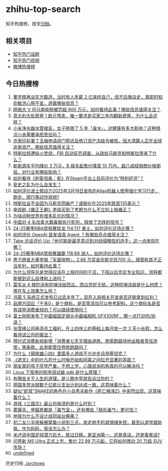 # zhihu-top-search

知乎热搜榜，按天[归档](./archives)。

## 相关项目

- [知乎热门话题](https://github.com/justjavac/zhihu-trending-hot-questions)
- [知乎热门视频](https://github.com/justjavac/zhihu-trending-hot-video)
- [微博热搜榜](https://github.com/justjavac/weibo-trending-hot-search)

## 今日热搜榜

<!-- BEGIN -->
<!-- 最后更新时间 Fri Mar 21 2025 15:29:48 GMT+0800 (China Standard Time) -->

1. [董宇辉再谈东方甄选，当时有人年薪 2 亿来挖自己，但不后悔没走，离职时和俞敏洪心照不宣，透露哪些信息？](https://www.zhihu.com/search?q=https%3A%2F%2Fapi.zhihu.com%2Fquestions%2F15407525590)
1. [网络大 V 司马南偷税被罚超 900 万元，如何看待此事？哪些信息值得关注？](https://www.zhihu.com/search?q=https%3A%2F%2Fapi.zhihu.com%2Fquestions%2F15464307536)
1. [意大利大批房屋 1 欧元甩卖，唯一要求是买家三年内翻新房屋，为什么会这样？](https://www.zhihu.com/search?q=https%3A%2F%2Fapi.zhihu.com%2Fquestions%2F15355721815)
1. [小米净水器水管接反，女子称喝了 5 年「废水」，对健康有多大影响？这种情况小米需要承担责任吗？](https://www.zhihu.com/search?q=https%3A%2F%2Fapi.zhihu.com%2Fquestions%2F15435239271)
1. [许家印前妻丁玉梅申请闭门聆讯及修订资产冻结令被拒，恒大清算人正在全球追索资产，哪些信息值得关注？](https://www.zhihu.com/search?q=https%3A%2F%2Fapi.zhihu.com%2Fquestions%2F15390615988)
1. [特斯拉频遭纵火焚烧，FBI 启动反恐调查，从政给马斯克和特斯拉带来了什么？](https://www.zhihu.com/search?q=https%3A%2F%2Fapi.zhihu.com%2Fquestions%2F15407520680)
1. [新能源车平均降价 3 万元，B 级车起售价降至 10 万内，超八成经销商价格倒挂，对行业有哪些影响？](https://www.zhihu.com/search?q=https%3A%2F%2Fapi.zhihu.com%2Fquestions%2F15390619471)
1. [如何看待《刺客信条：影》在Steam平台上目前评价为“特别好评”？](https://www.zhihu.com/search?q=https%3A%2F%2Fapi.zhihu.com%2Fquestions%2F15415879870)
1. [安史之乱为什么会发生？](https://www.zhihu.com/search?q=https%3A%2F%2Fapi.zhihu.com%2Fquestions%2F20061123)
1. [如何评价波士顿动力2025年3月19日发布的Atlas机器人使用强化学习行走、跑步、爬行等动作视频?](https://www.zhihu.com/search?q=https%3A%2F%2Fapi.zhihu.com%2Fquestions%2F15389845180)
1. [特斯拉会不会因为马斯克而破产？或股价在2025年跌至135美元？](https://www.zhihu.com/search?q=https%3A%2F%2Fapi.zhihu.com%2Fquestions%2F15236926798)
1. [电视剧《雍正王朝》李绂买到了考题为什么不立刻上报雍正？](https://www.zhihu.com/search?q=https%3A%2F%2Fapi.zhihu.com%2Fquestions%2F15058616922)
1. [为啥动物世界有很多乱伦的情况？](https://www.zhihu.com/search?q=https%3A%2F%2Fapi.zhihu.com%2Fquestions%2F660292151)
1. [中国对 4 名加拿大籍毒贩执行死刑，释放了怎样的信号？](https://www.zhihu.com/search?q=https%3A%2F%2Fapi.zhihu.com%2Fquestions%2F15414410902)
1. [24-25赛季NBA常规赛猛龙 114:117 勇士，如何评价这场比赛？](https://www.zhihu.com/search?q=https%3A%2F%2Fapi.zhihu.com%2Fquestions%2F15464711174)
1. [如何评价 OpenAI 首发语音 Agent ？有哪些亮点值得关注？](https://www.zhihu.com/search?q=https%3A%2F%2Fapi.zhihu.com%2Fquestions%2F15459455902)
1. [Tabe 访谈评价 Uzi「他可能是最早意识到对线侵略性的选手」这一点体现在哪？](https://www.zhihu.com/search?q=https%3A%2F%2Fapi.zhihu.com%2Fquestions%2F15165874466)
1. [24-25赛季NBA常规赛雄鹿 118:89 湖人，如何评价这场比赛？](https://www.zhihu.com/search?q=https%3A%2F%2Fapi.zhihu.com%2Fquestions%2F15466197315)
1. [男子跨省大量举报「车窗抛物」，2.68 万奖金仅能兑现700 元，城管称其不正当牟利，如何看待此事？](https://www.zhihu.com/search?q=https%3A%2F%2Fapi.zhihu.com%2Fquestions%2F15425122035)
1. [为什么领导总是觉得应该在上班时间的干活，下班以后充实专业知识，领导都能做到这么自律和上进吗？](https://www.zhihu.com/search?q=https%3A%2F%2Fapi.zhihu.com%2Fquestions%2F14977775768)
1. [雷军从 6 楼扔涂有防弹涂层西瓜，西瓜完好无损，这种防弹涂层是什么材质？用在车上效果怎么样？](https://www.zhihu.com/search?q=https%3A%2F%2Fapi.zhihu.com%2Fquestions%2F1885968228834058920)
1. [鸿蒙 5 系统正式发布已过去半年了，现在入局相关开发是否还能拿到红利？](https://www.zhihu.com/search?q=https%3A%2F%2Fapi.zhihu.com%2Fquestions%2F15422169137)
1. [品牌方回应「千禾0」是个商标，是否零添加可以参考配料，这个商标名是否有误导消费者倾向？可以继续使用吗？](https://www.zhihu.com/search?q=https%3A%2F%2Fapi.zhihu.com%2Fquestions%2F15394982178)
1. [富士刚刚发布了中画幅固定镜头中画幅相机 GFX100RF，哪一点打动你/劝退？](https://www.zhihu.com/search?q=https%3A%2F%2Fapi.zhihu.com%2Fquestions%2F15436420699)
1. [张雪峰公司再添员工福利，在上四休三的基础上每月放一次 3 天小长假，怎么看待该公司的做法？](https://www.zhihu.com/search?q=https%3A%2F%2Fapi.zhihu.com%2Fquestions%2F15396338943)
1. [预付式消费新规新增「消费者七天无理由退款、商家跑路场地出租者责任连带」等条款，此举能管住卷款跑路吗？](https://www.zhihu.com/search?q=https%3A%2F%2Fapi.zhihu.com%2Fquestions%2F15391617047)
1. [为什么《钢铁雄心四》里面多人游戏不允许步兵师塞坦克？](https://www.zhihu.com/search?q=https%3A%2F%2Fapi.zhihu.com%2Fquestions%2F1858184703)
1. [《遮天》中的叶凡在什么时候开始和同辈之间拉开显著的差距？](https://www.zhihu.com/search?q=https%3A%2F%2Fapi.zhihu.com%2Fquestions%2F631835742)
1. [朋友家的孩子厌学严重，不想上学，心理咨询机构真的可以解决吗？](https://www.zhihu.com/search?q=https%3A%2F%2Fapi.zhihu.com%2Fquestions%2F15312293528)
1. [Linux 下常用的程序调试器 gdb 是什么原理？](https://www.zhihu.com/search?q=https%3A%2F%2Fapi.zhihu.com%2Fquestions%2F578172542)
1. [有哪些关于人生的道理，是儿歌中早就告诉过你的？](https://www.zhihu.com/search?q=https%3A%2F%2Fapi.zhihu.com%2Fquestions%2F15340375170)
1. [德国多党派就数千亿欧元支出计划达成一致，这意味着什么？](https://www.zhihu.com/search?q=https%3A%2F%2Fapi.zhihu.com%2Fquestions%2F15025675604)
1. [疑似“蛇叔”SNAKE的角色在小岛秀夫新作《死亡搁浅2》中突然出现，这意味着什么？](https://www.zhihu.com/search?q=https%3A%2F%2Fapi.zhihu.com%2Fquestions%2F14562118735)
1. [游戏《三国志》最让你崩溃的是什么时刻？](https://www.zhihu.com/search?q=https%3A%2F%2Fapi.zhihu.com%2Fquestions%2F404100032)
1. [雾霾天、甲醛房都是「毒气室」，还有哪些「隐形毒气」更可怕？](https://www.zhihu.com/search?q=https%3A%2F%2Fapi.zhihu.com%2Fquestions%2F15423981691)
1. [地铁为什么不设计成同站台换乘？](https://www.zhihu.com/search?q=https%3A%2F%2Fapi.zhihu.com%2Fquestions%2F9451101464)
1. [初二女儿半夜躲被窝看小说到三点，收走她手机就情绪失控，甚至以退学威胁我，作为妈妈，我该怎么办？](https://www.zhihu.com/search?q=https%3A%2F%2Fapi.zhihu.com%2Fquestions%2F15138990851)
1. [米卢说中国足球潜力巨大，胜过日韩，是亚洲第一，这是真话，还是客套话?](https://www.zhihu.com/search?q=https%3A%2F%2Fapi.zhihu.com%2Fquestions%2F15286404344)
1. [问界新 M5 Ultra 正式上市，售价 22.98 万元起，它将如何搅动 20 万级 SUV 市场？](https://www.zhihu.com/search?q=https%3A%2F%2Fapi.zhihu.com%2Fquestions%2F15393622358)
1. [undefined](https://www.zhihu.com/search?q=undefined)

<!-- END -->

历史归档 [./archives](./archives)
